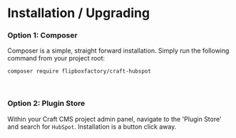 # Installation / Upgrading

### Option 1: Composer
Composer is a simple, straight forward installation.  Simply run the following command from your project root:

```bash
composer require flipboxfactory/craft-hubspot
```

&nbsp;

### Option 2: Plugin Store
Within your Craft CMS project admin panel, navigate to the 'Plugin Store' and search for `HubSpot`.  Installation
is a button click away.
